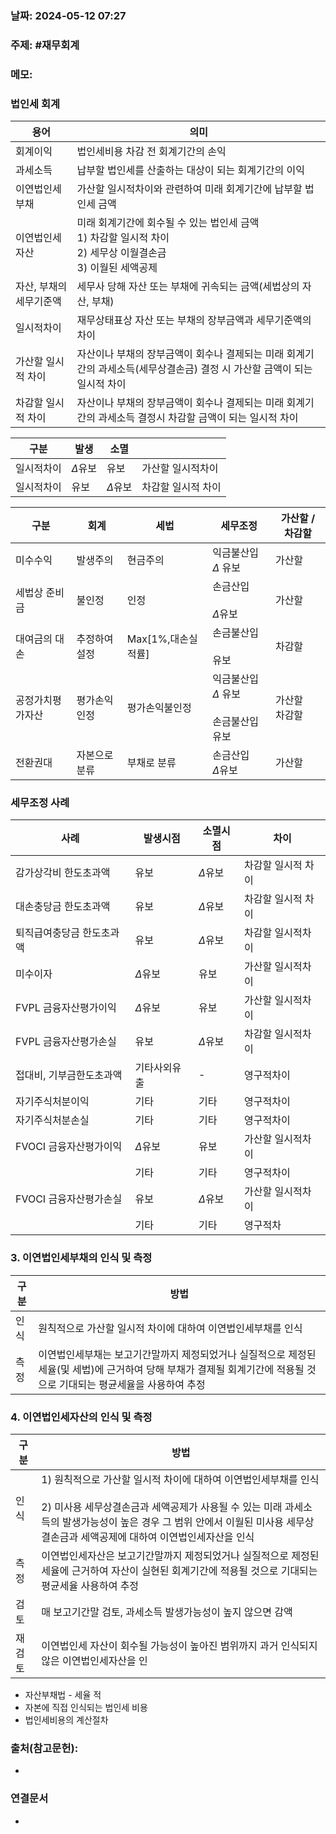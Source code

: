 ### 날짜: 2024-05-12 07:27

### 주제: #재무회계 

### 메모:

### 법인세 회계


| 용어            | 의미                                                                       |
| ------------- | ------------------------------------------------------------------------ |
| 회계이익          | 법인세비용 차감 전 회계기간의 손익                                                      |
| 과세소득          | 납부할 법인세를 산출하는 대상이 되는 회계기간의 이익                                            |
| 이연법인세부채       | 가산할 일시적차이와 관련하여 미래 회계기간에 납부할 법인세 금액                                      |
| 이연법인세자산       | 미래 회계기간에 회수될 수 있는 법인세 금액<br>1) 차감할 일시적 차이<br>2) 세무상 이월결손금<br>3) 이월된 세액공제 |
| 자산, 부채의 세무기준액 | 세무사 당해 자산 또는 부채에 귀속되는 금액(세법상의 자산, 부채)                                    |
| 일시적차이         | 재무상태표상 자산 또는 부채의 장부금액과 세무기준액의 차이                                         |
| 가산할 일시적 차이    | 자산이나 부채의 장부금액이 회수나 결제되는 미래 회계기간의 과세소득(세무상결손금) 결정 시 가산할 금액이 되는 일시적 차이     |
| 차감할 일시적 차이    | 자산이나 부채의 장부금액이 회수나 결제되는 미래 회계기간의 과세소득 결정시 차감할 금액이 되는 일시적 차이              |


| 구분    | 발생         | 소멸         |            |
| ----- | ---------- | ---------- | ---------- |
| 일시적차이 | $\Delta$유보 | 유보         | 가산할 일시적차이  |
| 일시적차이 | 유보         | $\Delta$유보 | 차감할 일시적 차이 |



| 구분       | 회계      | 세법            | 세무조정                                 | 가산할 / 차감할  |
| -------- | ------- | ------------- | ------------------------------------ | ---------- |
| 미수수익     | 발생주의    | 현금주의          | 익금불산입 <br>$\Delta$ 유보                | 가산할        |
| 세법상 준비금  | 불인정     | 인정            | 손금산입<br><br>$\Delta$유보               | 가산할        |
| 대여금의 대손  | 추정하여 설정 | Max[1%,대손실적률] | 손금불산입 <br><br>유보                     | 차감할        |
| 공정가치평가자산 | 평가손익인정  | 평가손익불인정       | 익금불산입 $\Delta$ 유보<br><br>손금불산입<br>유보 | 가산할<br>차감할 |
| 전환권대     | 자본으로 분류 | 부채로 분류        | 손금산입<br> $\Delta$유보                  | 가산할        |


### 세무조정 사례


| 사례             | 발생시점       | 소멸시점       | 차이         |
| -------------- | ---------- | ---------- | ---------- |
| 감가상각비 한도초과액    | 유보         | $\Delta$유보 | 차감할 일시적 차이 |
| 대손충당금 한도초과액    | 유보         | $\Delta$유보 | 차감할 일시적 차이 |
| 퇴직급여충당금 한도초과액  | 유보         | $\Delta$유보 | 차감할 일시적차이  |
| 미수이자           | $\Delta$유보 | 유보         | 가산할 일시적차이  |
| FVPL 금융자산평가이익  | $\Delta$유보 | 유보         | 가산할 일시적차이  |
| FVPL 금융자산평가손실  | 유보         | $\Delta$유보 | 차감할 일시적차이  |
| 접대비, 기부금한도초과액  | 기타사외유출     | -          | 영구적차이      |
| 자기주식처분이익       | 기타         | 기타         | 영구적차이      |
| 자기주식처분손실       | 기타         | 기타         | 영구적차이      |
| FVOCI 금융자산평가이익 | $\Delta$유보 | 유보         | 가산할 일시적차이  |
|                | 기타         | 기타         | 영구적차이      |
| FVOCI 금융자산평가손실 | 유보         | $\Delta$유보 | 가산할 일시적차이  |
|                | 기타         | 기타         | 영구적차       |

### 3. 이연법인세부채의 인식 및 측정


| 구분  | 방법                                                                                           |
| --- | -------------------------------------------------------------------------------------------- |
| 인식  | 원칙적으로 가산할 일시적 차이에 대하여 이연법인세부채를 인식                                                            |
| 측정  | 이연법인세부채는 보고기간말까지 제정되었거나 실질적으로 제정된 세율(및 세법)에 근거하여 당해 부채가 결제될 회계기간에 적용될 것으로 기대되는 평균세율을 사용하여 추정 |

### 4. 이연법인세자산의 인식 및 측정


| 구분  | 방법                                                                                                                                             |
| --- | ---------------------------------------------------------------------------------------------------------------------------------------------- |
| 인식  | 1) 원칙적으로 가산할 일시적 차이에 대하여 이연법인세부채를 인식<br><br>2) 미사용 세무상결손금과 세액공제가 사용될 수 있는 미래 과세소득의 발생가능성이 높은 경우 그 범위 안에서 이월된 미사용 세무상결손금과 세액공제에 대하여 이연법인세자산을 인식 |
| 측정  | 이연법인세자산은 보고기간말까지 제정되었거나 실질적으로 제정된 세율에 근거하여 자산이 실현된 회계기간에 적용될 것으로 기대되는 평균세율 사용하여 추정                                                             |
| 검토  | 매 보고기간말 검토, 과세소득 발생가능성이 높지 않으면 감액                                                                                                              |
| 재검토 | 이연법인세 자산이 회수될 가능성이 높아진 범위까지 과거 인식되지 않은 이연법인세자산을 인                                                                                              |

- 자산부채법 - 세율 적
- 자본에 직접 인식되는 법인세 비용
- 법인세비용의 계산절차
### 출처(참고문헌):
- 

### 연결문서
- 